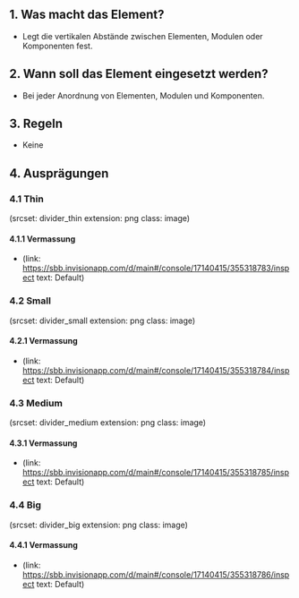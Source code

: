 ## 1. Was macht das Element?
* Legt die vertikalen Abstände zwischen Elementen, Modulen oder Komponenten fest.

## 2. Wann soll das Element eingesetzt werden? 
* Bei jeder Anordnung von Elementen, Modulen und Komponenten.

## 3. Regeln 
* Keine

## 4. Ausprägungen
### 4.1 Thin
(srcset: divider_thin extension: png class: image)

#### 4.1.1 Vermassung
*   (link: https://sbb.invisionapp.com/d/main#/console/17140415/355318783/inspect text: Default)

### 4.2 Small 
(srcset: divider_small extension: png class: image)

#### 4.2.1 Vermassung
*   (link: https://sbb.invisionapp.com/d/main#/console/17140415/355318784/inspect text: Default)

### 4.3 Medium
(srcset: divider_medium extension: png class: image)

#### 4.3.1 Vermassung
*   (link: https://sbb.invisionapp.com/d/main#/console/17140415/355318785/inspect text: Default)

### 4.4 Big
(srcset: divider_big extension: png class: image)

#### 4.4.1 Vermassung
*   (link: https://sbb.invisionapp.com/d/main#/console/17140415/355318786/inspect text: Default)